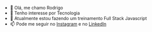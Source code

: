 - 👋 Olá, me chamo Rodrigo
- 👀 Tenho interesse por Tecnologia
- 🌱 Atualmente estou fazendo um treinamento Full Stack Javascript
- 📫 Pode me seguir no [Instagram](https://www.instagram.com/derodrigo/) e no [LinkedIn](https://www.linkedin.com/in/derodrigo/)

<!---
derodrig0/derodrig0 is a ✨ special ✨ repository because its `README.md` (this file) appears on your GitHub profile.
You can click the Preview link to take a look at your changes.
--->

